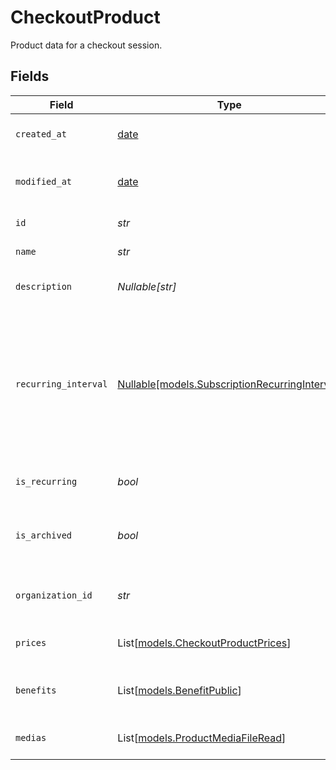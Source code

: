 # CheckoutProduct

Product data for a checkout session.


## Fields

| Field                                                                                                                                                             | Type                                                                                                                                                              | Required                                                                                                                                                          | Description                                                                                                                                                       |
| ----------------------------------------------------------------------------------------------------------------------------------------------------------------- | ----------------------------------------------------------------------------------------------------------------------------------------------------------------- | ----------------------------------------------------------------------------------------------------------------------------------------------------------------- | ----------------------------------------------------------------------------------------------------------------------------------------------------------------- |
| `created_at`                                                                                                                                                      | [date](https://docs.python.org/3/library/datetime.html#date-objects)                                                                                              | :heavy_check_mark:                                                                                                                                                | Creation timestamp of the object.                                                                                                                                 |
| `modified_at`                                                                                                                                                     | [date](https://docs.python.org/3/library/datetime.html#date-objects)                                                                                              | :heavy_check_mark:                                                                                                                                                | Last modification timestamp of the object.                                                                                                                        |
| `id`                                                                                                                                                              | *str*                                                                                                                                                             | :heavy_check_mark:                                                                                                                                                | The ID of the product.                                                                                                                                            |
| `name`                                                                                                                                                            | *str*                                                                                                                                                             | :heavy_check_mark:                                                                                                                                                | The name of the product.                                                                                                                                          |
| `description`                                                                                                                                                     | *Nullable[str]*                                                                                                                                                   | :heavy_check_mark:                                                                                                                                                | The description of the product.                                                                                                                                   |
| `recurring_interval`                                                                                                                                              | [Nullable[models.SubscriptionRecurringInterval]](../models/subscriptionrecurringinterval.md)                                                                      | :heavy_check_mark:                                                                                                                                                | The recurring interval of the product. If `None`, the product is a one-time purchase.Note that the `day` and `week` values are for internal Polar staff use only. |
| `is_recurring`                                                                                                                                                    | *bool*                                                                                                                                                            | :heavy_check_mark:                                                                                                                                                | Whether the product is a subscription.                                                                                                                            |
| `is_archived`                                                                                                                                                     | *bool*                                                                                                                                                            | :heavy_check_mark:                                                                                                                                                | Whether the product is archived and no longer available.                                                                                                          |
| `organization_id`                                                                                                                                                 | *str*                                                                                                                                                             | :heavy_check_mark:                                                                                                                                                | The ID of the organization owning the product.                                                                                                                    |
| `prices`                                                                                                                                                          | List[[models.CheckoutProductPrices](../models/checkoutproductprices.md)]                                                                                          | :heavy_check_mark:                                                                                                                                                | List of prices for this product.                                                                                                                                  |
| `benefits`                                                                                                                                                        | List[[models.BenefitPublic](../models/benefitpublic.md)]                                                                                                          | :heavy_check_mark:                                                                                                                                                | List of benefits granted by the product.                                                                                                                          |
| `medias`                                                                                                                                                          | List[[models.ProductMediaFileRead](../models/productmediafileread.md)]                                                                                            | :heavy_check_mark:                                                                                                                                                | List of medias associated to the product.                                                                                                                         |